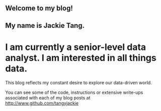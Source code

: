 ## Welcome to my blog!

## My name is Jackie Tang.
# I am currently a senior-level data analyst. I am interested in all things data.
This blog reflects my constant desire to explore our data-driven world.

You can see some of the code, instructions or extensive write-ups associated with each of my blog posts at
http://www.github.com/tangyjackie




